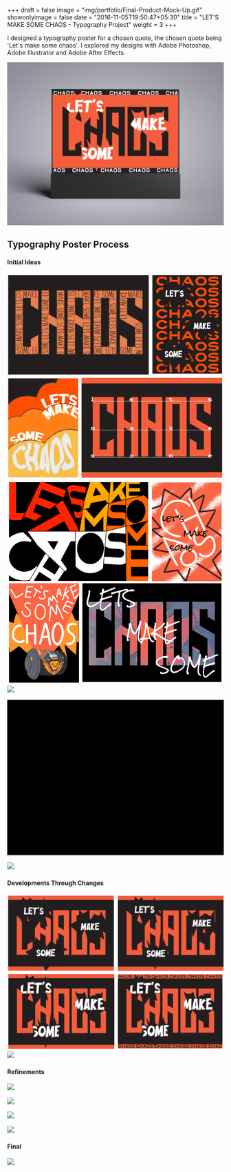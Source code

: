 +++
draft = false
image = "img/portfolio/Final-Product-Mock-Up.gif"
showonlyimage = false
date = "2016-11-05T19:50:47+05:30"
title = "LET'S MAKE SOME CHAOS - Typography Project"
weight = 3
+++

I designed a typography poster for a chosen quote, the chosen quote being 'Let's make some chaos'. I explored my designs with Adobe Photoshop, Adobe Illustrator and Adobe After Effects.
<!--more-->

![](../../img/portfolio/Final-Product-Mock-Up.gif)

## Typography Poster Process
#### Initial Ideas
![](../../img/portfolio/Typography_initialideaillustrator.png)
![](../../img/portfolio/Typography_initialideaphotoshop.png)
![](../../img/portfolio/Typography_initialideaany.png)

![](../../img/portfolio/Typography_nitialideaae1.gif)

![](../../img/portfolio/Typography_nitialideaae2.gif)

#### Developments Through Changes
![](../../img/portfolio/Typography_Developmentchanges.png)
![](../../img/portfolio/Typography_Developmentchanges5.gif)

#### Refinements
![](../../img/portfolio/Typography_refinement1.gif)

![](../../img/portfolio/Typography_refinement2.gif)

![](../../img/portfolio/Typography_refinement3.gif)

![](../../img/portfolio/Typography_refinement4.gif)

#### Final
![](../../img/portfolio/Typography_refinement4.gif)